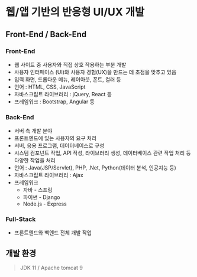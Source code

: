 # 웹/앱 기반의 반응형 UI/UX 개발



## Front-End / Back-End

### Front-End

- 웹 사이트 중 사용자와 직접 상호 작용하는 부분 개발
- 사용자 인터페이스 (UI)와 사용자 경험(UX)을 만드는 데 초점을 맞추고 있음
- 입력 화면, 드롭다운 메뉴, 레이아웃, 폰트, 컬러 등
- 언어 : HTML, CSS, JavaScript
- 자바스크립트 라이브러리 : jQuery, React 등
- 프레임워크 : Bootstrap, Angular 등

### Back-End

- 서버 측 개발 분야
- 프론트엔드에 있는 사용자의 요구 처리
- 서버, 응용 프로그램, 데이터베이스로 구성
- 시스템 컴포넌트 작업, API 작성, 라이브러리 생성, 데이터베이스 관련 작업 처리 등 다양한 작업을 처리
- 언어 : Java(JSP/Servlet), PHP, .Net, Python(데이터 분석, 인공지능 등)
- 자바스크립트 라이브러리 : Ajax
- 프레임워크
  - 자바 - 스프링
  - 파이썬 - Django
  - Node.js - Express

### Full-Stack

- 프론트엔드와 백엔드 전체 개발 작업



## 개발 환경

> JDK 11 / Apache tomcat 9